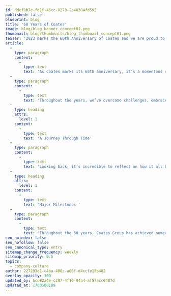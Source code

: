 ```yaml
---
id: ddcf0b7e-fd1f-46cc-8273-2b48384fd595
published: false
blueprint: blog
title: '60 Years of Coates'
image: blog/blog_banner_concept01.png
thumbnail: blog/thumbnails/blog_thumbnail_concept01.png
teaser: '2023 marks the 60th Anniversary of Coates and we are proud to celebrate this diamond milestone with our stakeholders.'
article:
  -
    type: paragraph
    content:
      -
        type: text
        text: 'As Coates marks its 60th anniversary, it’s a momentous occasion to reflect on our rich history while setting our sights on the promising future that lies ahead. '
  -
    type: paragraph
    content:
      -
        type: text
        text: 'Throughout the years, we’ve overcome challenges, embraced technological advancements and adapted to changing landscapes. Thanks to our dedicated crew and the trust of our clients for getting us here today! '
  -
    type: heading
    attrs:
      level: 1
    content:
      -
        type: text
        text: 'A Journey Through Time'
  -
    type: paragraph
    content:
      -
        type: text
        text: 'Looking back, it’s incredible to reflect on how it all began - starting as a small business which then ventured into an established and respected business, fueled by passion and determination. From 1963, Coates Group has transformed into a globally recognized leader in the digital signage solutions industry. Our journey has been characterized by the continuity of innovation, adaptability, and focus on quality and customer service. '
  -
    type: heading
    attrs:
      level: 1
    content:
      -
        type: text
        text: 'Major Milestones '
  -
    type: paragraph
    content:
      -
        type: text
        text: 'Throughout the 60 years, Coates Group has achieved numerous milestones. We have been at the forfront of digital transformation, pioneering into international markets, acquiring new business and development of cutting-edge technology solutions have been key highlights of our growth story. '
seo_noindex: false
seo_nofollow: false
seo_canonical_type: entry
sitemap_change_frequency: weekly
sitemap_priority: 0.5
topics:
  - company-culture
author: 227293d1-c4ba-400c-a06f-d4ccfe15b482
overlay_opacity: 100
updated_by: bce82a4e-c207-4f10-94a4-af57acc6487d
updated_at: 1700500109
---
```

